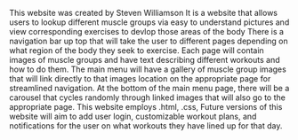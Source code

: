 This website was created by Steven Williamson
It is a website that allows users to lookup different muscle groups via easy to understand pictures and view corresponding exercises to devlop those areas of the body
There is a navigation bar up top that will take the user to different pages depending on what region of the body they seek to exercise. Each page will contain images of muscle groups and have text describing different workouts and how to do them. The main menu will have a gallery of muscle group images that will link directly to that images location on the appropriate page for streamlined navigation. At the bottom of the main menu page, there will be a carousel that cycles randomly through linked images that will also go to the appropriate page.
This website employs .html, .css, 
Future versions of this website will aim to add user login, customizable workout plans, and notifications for the user on what workouts they have lined up for that day.